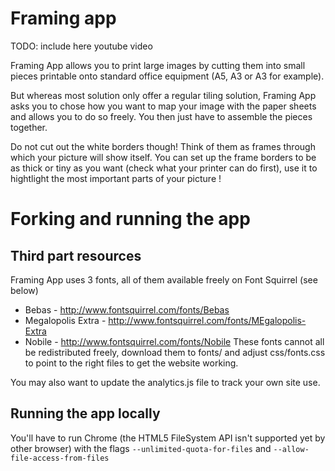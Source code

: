 # Framing app

TODO: include here youtube video

Framing App allows you to print large images by cutting them into small pieces printable onto standard office equipment (A5, A3 or A3 for example). 

But whereas most solution only offer a regular tiling solution, Framing App asks you to chose how you want to map your image with the paper sheets and allows you to do so freely. You then just have to assemble the pieces together.

Do not cut out the white borders though! Think of them as frames through which your picture will show itself. You can set up the frame borders to be as thick or tiny as you want (check what your printer can do first), use it to hightlight the most important parts of your picture !

# Forking and running the app

## Third part resources

Framing App uses 3 fonts, all of them available freely on Font Squirrel (see below)
* Bebas - http://www.fontsquirrel.com/fonts/Bebas
* Megalopolis Extra - http://www.fontsquirrel.com/fonts/MEgalopolis-Extra
* Nobile - http://www.fontsquirrel.com/fonts/Nobile
These fonts cannot all be redistributed freely, download them to fonts/ and adjust css/fonts.css to point to the right files to get the website working.

You may also want to update the analytics.js file to track your own site use.

## Running the app locally

You'll have to run Chrome (the HTML5 FileSystem API isn't supported yet by other browser) with the flags `--unlimited-quota-for-files` and `--allow-file-access-from-files`
